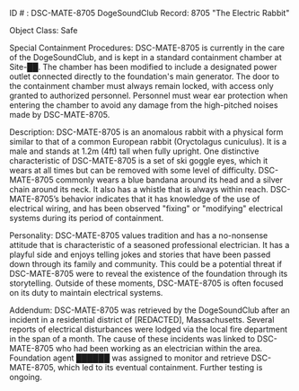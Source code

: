 ID # : DSC-MATE-8705
DogeSoundClub Record: 8705 "The Electric Rabbit"

Object Class: Safe

Special Containment Procedures:
DSC-MATE-8705 is currently in the care of the DogeSoundClub, and is kept in a standard containment chamber at Site-██. The chamber has been modified to include a designated power outlet connected directly to the foundation's main generator. The door to the containment chamber must always remain locked, with access only granted to authorized personnel. Personnel must wear ear protection when entering the chamber to avoid any damage from the high-pitched noises made by DSC-MATE-8705.

Description:
DSC-MATE-8705 is an anomalous rabbit with a physical form similar to that of a common European rabbit (Oryctolagus cuniculus). It is a male and stands at 1.2m (4ft) tall when fully upright. One distinctive characteristic of DSC-MATE-8705 is a set of ski goggle eyes, which it wears at all times but can be removed with some level of difficulty. DSC-MATE-8705 commonly wears a blue bandana around its head and a silver chain around its neck. It also has a whistle that is always within reach. DSC-MATE-8705’s behavior indicates that it has knowledge of the use of electrical wiring, and has been observed "fixing" or "modifying" electrical systems during its period of containment.

Personality:
DSC-MATE-8705 values tradition and has a no-nonsense attitude that is characteristic of a seasoned professional electrician. It has a playful side and enjoys telling jokes and stories that have been passed down through its family and community. This could be a potential threat if DSC-MATE-8705 were to reveal the existence of the foundation through its storytelling. Outside of these moments, DSC-MATE-8705 is often focused on its duty to maintain electrical systems.

Addendum:
DSC-MATE-8705 was retrieved by the DogeSoundClub after an incident in a residential district of [REDACTED], Massachusetts. Several reports of electrical disturbances were lodged via the local fire department in the span of a month. The cause of these incidents was linked to DSC-MATE-8705 who had been working as an electrician within the area. Foundation agent ██████ was assigned to monitor and retrieve DSC-MATE-8705, which led to its eventual containment. Further testing is ongoing.